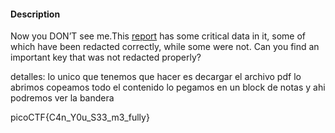#### Description

Now you DON’T see me.This [report](https://artifacts.picoctf.net/c/84/Financial_Report_for_ABC_Labs.pdf) has some critical data in it, some of which have been redacted correctly, while some were not. Can you find an important key that was not redacted properly? 


detalles: lo unico que tenemos que hacer es decargar el archivo pdf lo abrimos copeamos todo el contenido lo pegamos en un block de notas y ahi podremos ver la bandera 


picoCTF{C4n_Y0u_S33_m3_fully}